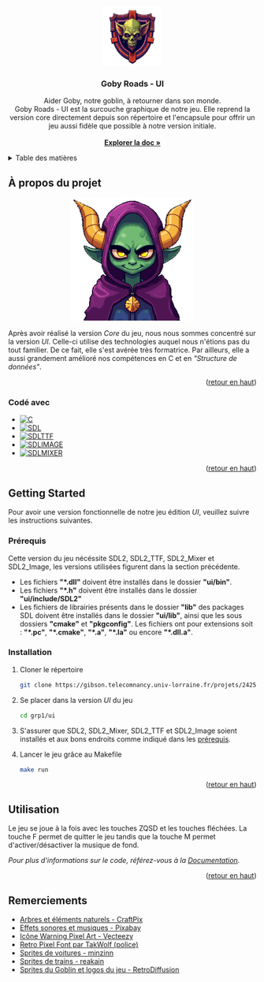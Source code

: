 <!-- Improved compatibility of retour en haut link: See: https://github.com/othneildrew/Best-README-Template/pull/73 -->
<a id="readme-top"></a>
<!--
*** Thanks for checking out the Best-README-Template. If you have a suggestion
*** that would make this better, please fork the repo and create a pull request
*** or simply open an issue with the tag "enhancement".
*** Don't forget to give the project a star!
*** Thanks again! Now go create something AMAZING! :D
-->


<!-- PROJECT SHIELDS -->
<!--
*** I'm using markdown "reference style" links for readability.
*** Reference links are enclosed in brackets [ ] instead of parentheses ( ).
*** See the bottom of this document for the declaration of the reference variables
*** for contributors-url, forks-url, etc. This is an optional, concise syntax you may use.
*** https://www.markdownguide.org/basic-syntax/#reference-style-links
-->

<!-- PROJECT LOGO -->
<br />
<div align="center">
  <a href="https://gibson.telecomnancy.univ-lorraine.fr/projets/2425/ppii-fisa/grp1/">
    <img src="../logo.png" alt="Logo" width="120" height="120">
  </a>

<h3 align="center">Goby Roads - UI</h3>
  <p align="center">
    Aider Goby, notre goblin, à retourner dans son monde. 
    <br />
    Goby Roads - UI est la surcouche graphique de notre jeu. Elle reprend la version core directement depuis son répertoire et l'encapsule pour offrir un jeu aussi fidèle que possible à notre version initiale.
    <br />
    <br />
    <a href="TODO"><strong>Explorer la doc »</strong></a>
    <br />
  </p>
</div>



<!-- TABLE OF CONTENTS -->
<details>
  <summary>Table des matières</summary>
  <ol>
    <li>
      <a href="#à-propos-du-projet">À propos du projet</a>
      <ul>
        <li><a href="#codé-avec">Codé avec</a></li>
      </ul>
    </li>
    <li>
      <a href="#pour-commencer">Pour commencer</a>
      <ul>
        <li><a href="#prérequis">Prérequis</a></li>
        <li><a href="#installation">Installation</a></li>
      </ul>
    </li>
    <li><a href="#utilisation">Utilisation</a></li>
    <!-- <li><a href="#roadmap">Roadmap</a></li> -->
    <!-- <li><a href="#contributing">Contributing</a></li> -->
    <!-- <li><a href="#license">License</a></li> -->
    <!-- <li><a href="#contact">Contact</a></li> -->
    <li><a href="#remerciements">Remerciements</a></li>
  </ol>
</details>



<!-- ABOUT THE PROJECT -->
## À propos du projet

<div align="center">
    <img src="../logo2.png" alt="Logo" width="250" height="250">
</div>

Après avoir réalisé la version *Core* du jeu, nous nous sommes concentré sur la version *UI*. Celle-ci utilise des technologies auquel nous n'étions pas du tout familier. De ce fait, elle s'est avérée très formatrice. Par ailleurs, elle a aussi grandement amélioré nos compétences en C et en *"Structure de données"*.

<!-- Here's a blank template to get started. To avoid retyping too much info, do a search and replace with your text editor for the following: `github_username`, `repo_name`, `twitter_handle`, `linkedin_username`, `email_client`, `email`, `Goby Roads - Core (CLI)`, `project_description`, `project_license` -->

<p align="right">(<a href="#readme-top">retour en haut</a>)</p>



### Codé avec

* [![C][C]][C-url]
* [![SDL][SDL]][SDL-url]
* [![SDLTTF][SDLTTF]][SDLTTF-url]
* [![SDLIMAGE][SDLIMAGE]][SDLIMAGE-url]
* [![SDLMIXER][SDLMIXER]][SDLMIXER-url]

<p align="right">(<a href="#readme-top">retour en haut</a>)</p>



<!-- GETTING STARTED -->
## Getting Started

Pour avoir une version fonctionnelle de notre jeu édition *UI*, veuillez suivre les instructions suivantes.

### Prérequis

Cette version du jeu nécéssite SDL2, SDL2_TTF, SDL2_Mixer et SDL2_Image, les versions utilisées figurent dans la section précédente.
- Les fichiers **"*.dll"** doivent être installés dans le dossier **"ui/bin"**.
- Les fichiers **"*.h"** doivent être installés dans le dossier **"ui/include/SDL2"**
- Les fichiers de librairies présents dans le dossier **"lib"** des packages SDL doivent être installés dans le dossier **"ui/lib"**, ainsi que les sous dossiers **"cmake"** et **"pkgconfig"**. Les fichiers ont pour extensions soit : **"*.pc"**, **"*.cmake"**, **"*.a"**, **"*.la"** ou encore **"*.dll.a"**.

### Installation

1. Cloner le répertoire
   ```sh
   git clone https://gibson.telecomnancy.univ-lorraine.fr/projets/2425/ppii-fisa/grp1.git
   ```
2. Se placer dans la version *UI* du jeu
   ```sh
   cd grp1/ui
   ```
3. S'assurer que SDL2, SDL2_Mixer, SDL2_TTF et SDL2_Image soient installés et aux bons endroits comme indiqué dans les <a href="#prérequis">prérequis</a>.

3. Lancer le jeu grâce au Makefile 
   ```sh
   make run
   ```

<p align="right">(<a href="#readme-top">retour en haut</a>)</p>

<!-- USAGE EXAMPLES -->
## Utilisation

Le jeu se joue à la fois avec les touches ZQSD et les touches fléchées. La touche F permet de quitter le jeu tandis que la touche M permet d'activer/désactiver la musique de fond.

_Pour plus d'informations sur le code, référez-vous à la [Documentation](https://example.com)._

<p align="right">(<a href="#readme-top">retour en haut</a>)</p>


<!-- CONTACT
## Contact

Your Name - [@twitter_handle](https://twitter.com/twitter_handle) - email@email_client.com

Project Link: [https://github.com/github_username/repo_name](https://github.com/github_username/repo_name)

<p align="right">(<a href="#readme-top">retour en haut</a>)</p>
 -->


## Remerciements

* [Arbres et éléments naturels - CraftPix](https://craftpix.net/)
* [Effets sonores et musiques - Pixabay](https://pixabay.com)
* [Icône Warning Pixel Art - Vecteezy](https://www.vecteezy.com/vector-art/6470594-caution-pixel-art-business-icon)
* [Retro Pixel Font par TakWolf (police)](https://github.com/TakWolf/retro-pixel-font)
* [Sprites de voitures - minzinn](https://minzinn.itch.io/)
* [Sprites de trains - reakain](https://reakain.itch.io/gb-studio-trains)
* [Sprites du Goblin et logos du jeu - RetroDiffusion](https://www.retrodiffusion.ai/)


<!-- MARKDOWN LINKS & IMAGES -->
<!-- https://www.markdownguide.org/basic-syntax/#reference-style-links -->
[product-screenshot]: ../logo2.png
[C]: https://img.shields.io/badge/c-%2300599C.svg?style=for-the-badge&logo=c&logoColor=white
[C-url]: https://www.gnu.org/software/gnu-c-manual/
[SDL-url]: https://github.com/libsdl-org/SDL
[SDLTTF-url]: https://github.com/libsdl-org/SDL_ttf
[SDLMIXER-url]: https://github.com/libsdl-org/SDL_mixer
[SDLIMAGE-url]: https://github.com/libsdl-org/SDL_image
[SDL]: https://img.shields.io/badge/SDL-2.30.12-blue.svg?style=for-the-badge
[SDLTTF]: https://img.shields.io/badge/SDL_ttf-2.24.0-blue.svg?style=for-the-badge
[SDLIMAGE]: https://img.shields.io/badge/SDL_image-2.8.8-blue.svg?style=for-the-badge
[SDLMIXER]:https://img.shields.io/badge/SDL_mixer-2.8.1-blue.svg?style=for-the-badge